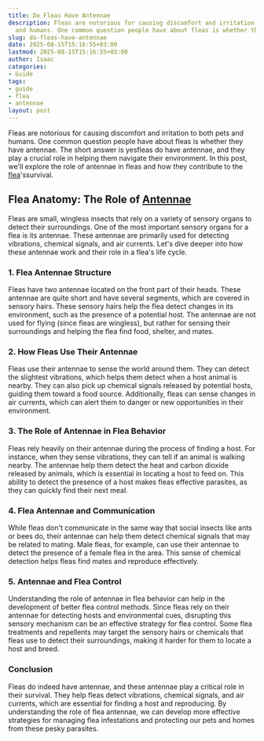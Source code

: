 ```yaml
---
title: Do Fleas Have Antennae
description: Fleas are notorious for causing discomfort and irritation to both pets
  and humans. One common question people have about fleas is whether they have antennae.
slug: do-fleas-have-antennae
date: 2025-08-15T15:16:55+03:00
lastmod: 2025-08-15T15:16:55+03:00
author: Isaac
categories:
- Guide
tags:
- guide
- flea
- antennae
layout: post
---
```

Fleas are notorious for causing discomfort and irritation to both pets and humans. One common question people have about fleas is whether they have antennae. The short answer is yesfleas do have antennae, and they play a crucial role in helping them navigate their environment. In this post, we'll explore the role of antennae in fleas and how they contribute to the [flea](https://pestpolicy.com/are-fleas-attracted-to-heat/)'ssurvival.

##  Flea Anatomy: The Role of [Antennae](https://pestpolicy.com/do-spiders-have-antennae/)

Fleas are small, wingless insects that rely on a variety of sensory organs to detect their surroundings. One of the most important sensory organs for a flea is its antennae. These antennae are primarily used for detecting vibrations, chemical signals, and air currents. Let's dive deeper into how these antennae work and their role in a flea's life cycle.

###  1. Flea Antennae Structure

Fleas have two antennae located on the front part of their heads. These antennae are quite short and have several segments, which are covered in sensory hairs. These sensory hairs help the flea detect changes in its environment, such as the presence of a potential host. The antennae are not used for flying (since fleas are wingless), but rather for sensing their surroundings and helping the flea find food, shelter, and mates.

###  2. How Fleas Use Their Antennae

Fleas use their antennae to sense the world around them. They can detect the slightest vibrations, which helps them detect when a host animal is nearby. They can also pick up chemical signals released by potential hosts, guiding them toward a food source. Additionally, fleas can sense changes in air currents, which can alert them to danger or new opportunities in their environment.

###  3. The Role of Antennae in Flea Behavior

Fleas rely heavily on their antennae during the process of finding a host. For instance, when they sense vibrations, they can tell if an animal is walking nearby. The antennae help them detect the heat and carbon dioxide released by animals, which is essential in locating a host to feed on. This ability to detect the presence of a host makes fleas effective parasites, as they can quickly find their next meal.

###  4. Flea Antennae and Communication

While fleas don't communicate in the same way that social insects like ants or bees do, their antennae can help them detect chemical signals that may be related to mating. Male fleas, for example, can use their antennae to detect the presence of a female flea in the area. This sense of chemical detection helps fleas find mates and reproduce effectively.

###  5. Antennae and Flea Control

Understanding the role of antennae in flea behavior can help in the development of better flea control methods. Since fleas rely on their antennae for detecting hosts and environmental cues, disrupting this sensory mechanism can be an effective strategy for flea control. Some flea treatments and repellents may target the sensory hairs or chemicals that fleas use to detect their surroundings, making it harder for them to locate a host and breed.

###  Conclusion

Fleas do indeed have antennae, and these antennae play a critical role in their survival. They help fleas detect vibrations, chemical signals, and air currents, which are essential for finding a host and reproducing. By understanding the role of flea antennae, we can develop more effective strategies for managing flea infestations and protecting our pets and homes from these pesky parasites.
